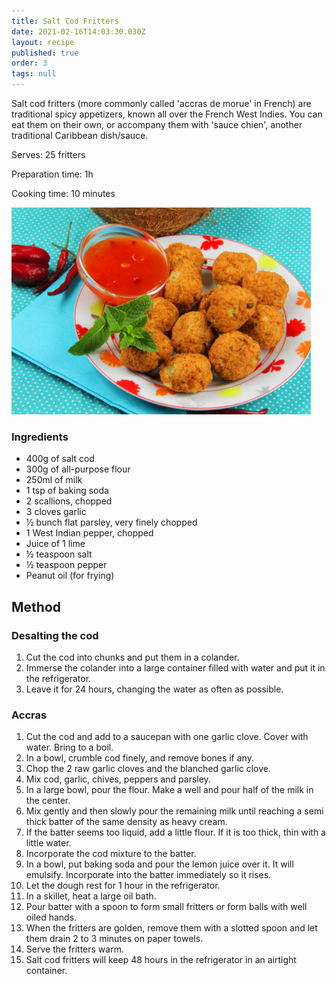 ```yaml
---
title: Salt Cod Fritters
date: 2021-02-16T14:03:30.030Z
layout: recipe
published: true
order: 3
tags: null
---
```

Salt cod fritters (more commonly called 'accras de morue' in French) are traditional spicy appetizers, known all over the French West Indies. You can eat them on their own, or accompany them with 'sauce chien', another traditional Caribbean dish/sauce. 

Serves: 25 fritters

Preparation time: 1h

Cooking time: 10 minutes

![A plate of salt cod fritters (golden and round-shaped) with a side of spicy sauce](../uploads/saltcodfritters.png "Salt Cod Fritters")

### Ingredients

* 400g of salt cod
* 300g of all-purpose flour
* 250ml of milk
* 1 tsp of baking soda
* 2 scallions, chopped
* 3 cloves garlic
* ½ bunch flat parsley, very finely chopped
* 1 West Indian pepper, chopped
* Juice of 1 lime
* ½ teaspoon salt
* ½ teaspoon pepper
* Peanut oil (for frying)

## Method

### Desalting the cod

1. Cut the cod into chunks and put them in a colander.
2. Immerse the colander into a large container filled with water and put it in the refrigerator.
3. Leave it for 24 hours, changing the water as often as possible.

### Accras

1. Cut the cod and add to a saucepan with one garlic clove. Cover with water. Bring to a boil.
2. In a bowl, crumble cod finely, and remove bones if any.
3. Chop the 2 raw garlic cloves and the blanched garlic clove.
4. Mix cod, garlic, chives, peppers and parsley.
5. In a large bowl, pour the flour. Make a well and pour half of the milk in the center.
6. Mix gently and then slowly pour the remaining milk until reaching a semi thick batter of the same density as heavy cream.
7. If the batter seems too liquid, add a little flour. If it is too thick, thin with a little water.
8. Incorporate the cod mixture to the batter.
9. In a bowl, put baking soda and pour the lemon juice over it. It will emulsify. Incorporate into the batter immediately so it rises.
10. Let the dough rest for 1 hour in the refrigerator.
11. In a skillet, heat a large oil bath.
12. Pour batter with a spoon to form small fritters or form balls with well oiled hands.
13. When the fritters are golden, remove them with a slotted spoon and let them drain 2 to 3 minutes on paper towels.
14. Serve the fritters warm.
15. Salt cod fritters will keep 48 hours in the refrigerator in an airtight container.